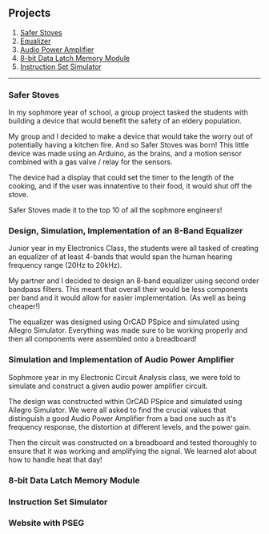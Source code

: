 
Projects
---

  1. [Safer Stoves](#safer-stoves)
  2. [Equalizer](#design-simulation-implementation-of-an-8-band-equalizer)
  3. [Audio Power Amplifier](#simulation-and-implementation-of-audio-power-amplifier)
  4. [8-bit Data Latch Memory Module](#8-bit-data-latch-memory-module)
  5. [Instruction Set Simulator](#instruction-set-simulator)
 
---
### Safer Stoves

In my sophmore year of school, a group project tasked the students with building a device that would benefit the safety of an eldery population.

My group and I decided to make a device that would take the worry out of potentially having a kitchen fire. And so Safer Stoves was born!
This little device was made using an Arduino, as the brains, and a motion sensor combined with a gas valve / relay for the sensors.

The device had a display that could set the timer to the length of the cooking, and if the user was innatentive to their food, it would shut off the stove.

Safer Stoves made it to the top 10 of all the sophmore engineers!

### Design, Simulation, Implementation of an 8-Band Equalizer

Junior year in my Electronics Class, the students were all tasked of creating an equalizer of at least 4-bands that would span the human hearing frequency range (20Hz to 20kHz).  

My partner and I decided to design an 8-band equalizer using second order bandpass filters.  This meant that overall their would be less components per band and it would allow for easier implementation. (As well as being cheaper!)

The equalizer was designed using OrCAD PSpice and simulated using Allegro  Simulator.  Everything was made sure to be working properly and then all components were assembled onto a breadboard!

### Simulation and Implementation of Audio Power Amplifier

Sophmore year in my Electronic Circuit Analysis class, we were told to simulate and construct a given audio power amplifier circuit.  

The design was constructed within OrCAD PSpice and simulated using Allegro Simulator. We were all asked to find the crucial values that distinguish a good Audio Power Amplifier from a bad one such as it's frequency response, the distortion at different levels, and the power gain.

Then the circuit was constructed on a breadboard and tested thoroughly to ensure that it was working and amplifying the signal.  We learned alot about how to handle heat that day!

### 8-bit Data Latch Memory Module

### Instruction Set Simulator

### Website with PSEG
